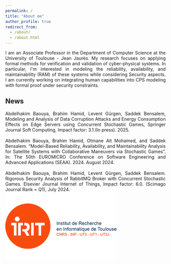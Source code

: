 ```yaml
---
permalink: /
title: "About me"
author_profile: true
redirect_from: 
  - /about/
  - /about.html
---
```


<div style="text-align: justify;">I am an Associate Professor in the Department of Computer Science at the University of Toulouse - Jean Jaurès. My research focuses on applying formal methods for verification and validation of cyber-physical systems. In particular, I'm interested in modeling the reliability, availability, and maintainability (RAM) of these systems while considering Security aspects. I am currently working on integrating human capabilities into CPS modeling with formal proof under security constraints.</div>

News
------

<div style="text-align: justify;"> Abdelhakim Baouya, Brahim Hamid, Levent Gürgen, Saddek Bensalem, Modeling and Analysis of Data Corruption Attacks and Energy Consumption Effects on Edge Servers using Concurrent Stochastic Games, Springer Journal Soft Computing, Impact factor: 3.1.(In press). 2025.</div>

<br>
<div style="text-align: justify;">Abdelhakim Baouya, Brahim Hamid, Otmane Ait Mohamed, and Saddek Bensalem. “Model-Based Reliability, Availability, and Maintainability Analysis for Satellite Systems with Collaborative Maneuvers via Stochastic Games”. In: The 50th EUROMICRO Conference on Software Engineering and Advanced Applications (SEAA). 2024. August 2024.</div>

<br>
<div style="text-align: justify;">Abdelhakim Baouya, Brahim Hamid, Levent Gürgen, Saddek Bensalem. Rigorous Security Analysis of RabbitMQ Broker with Concurrent Stochastic Games. Elsevier Journal Internet of Things,  Impact factor: 6.0. (Scimago Journal Rank = Q1), July 2024.</div>


   <div class="hidden">
    <script type="text/javascript" src="//rf.revolvermaps.com/0/0/9.js?i=5mo8xt39x3p" async="async"></script>
   </div>

<img src='/images/logo1.png'>



